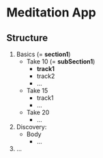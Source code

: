# Meditation App

## Structure

1. Basics (= **section1**)
   - Take 10 (= **subSection1**)
     - **track1**
     - track2
     - ...
   - Take 15
     - track1
     - ...
   - Take 20
     - ...
2. Discovery:
     - Body
       - ...
3. ...

